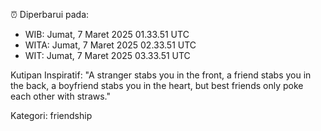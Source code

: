 ⏰ Diperbarui pada:
- WIB: Jumat, 7 Maret 2025 01.33.51 UTC
- WITA: Jumat, 7 Maret 2025 02.33.51 UTC
- WIT: Jumat, 7 Maret 2025 03.33.51 UTC

Kutipan Inspiratif:
"A stranger stabs you in the front, a friend stabs you in the back, a boyfriend stabs you in the heart, but best friends only poke each other with straws."


Kategori: friendship

